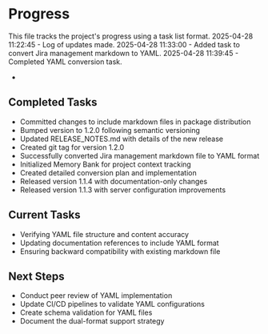# Progress

This file tracks the project's progress using a task list format.
2025-04-28 11:22:45 - Log of updates made.
2025-04-28 11:33:00 - Added task to convert Jira management markdown to YAML.
2025-04-28 11:39:45 - Completed YAML conversion task.

*

## Completed Tasks

* Committed changes to include markdown files in package distribution
* Bumped version to 1.2.0 following semantic versioning
* Updated RELEASE_NOTES.md with details of the new release
* Created git tag for version 1.2.0
* Successfully converted Jira management markdown file to YAML format
* Initialized Memory Bank for project context tracking
* Created detailed conversion plan and implementation
* Released version 1.1.4 with documentation-only changes
* Released version 1.1.3 with server configuration improvements

## Current Tasks

* Verifying YAML file structure and content accuracy
* Updating documentation references to include YAML format
* Ensuring backward compatibility with existing markdown file

## Next Steps

* Conduct peer review of YAML implementation
* Update CI/CD pipelines to validate YAML configurations
* Create schema validation for YAML files
* Document the dual-format support strategy